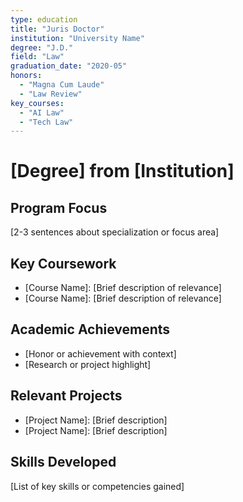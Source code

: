 ```yaml
---
type: education
title: "Juris Doctor"
institution: "University Name"
degree: "J.D."
field: "Law"
graduation_date: "2020-05"
honors:
  - "Magna Cum Laude"
  - "Law Review"
key_courses:
  - "AI Law"
  - "Tech Law"
---
```


# [Degree] from [Institution]

## Program Focus
[2-3 sentences about specialization or focus area]

## Key Coursework
- [Course Name]: [Brief description of relevance]
- [Course Name]: [Brief description of relevance]

## Academic Achievements
- [Honor or achievement with context]
- [Research or project highlight]

## Relevant Projects
- [Project Name]: [Brief description]
- [Project Name]: [Brief description]

## Skills Developed
[List of key skills or competencies gained]